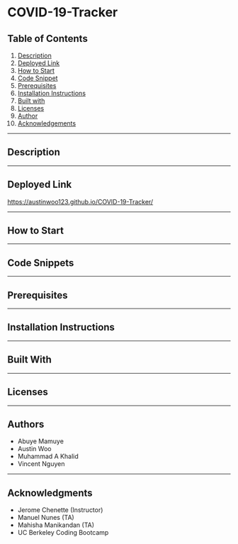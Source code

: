 # COVID-19-Tracker

## Table of Contents
1. [Description](#description)
2. [Deployed Link](#deployed-link)
3. [How to Start](#how-to-start)
4. [Code Snippet](#code-snippet)
5. [Prerequisites](#prerequisites)
6. [Installation Instructions](#installation-instructions)
7. [Built with](#built-with)
8. [Licenses](#licenses)
9. [Author](#author)
10. [Acknowledgements](#acknowledgements)

-----------------------
## Description

-----------------------
## Deployed Link
https://austinwoo123.github.io/COVID-19-Tracker/

-----------------------
## How to Start

-----------------------
## Code Snippets

-----------------------
## Prerequisites

-----------------------
## Installation Instructions

-----------------------
## Built With

-----------------------
## Licenses

-----------------------
## Authors

- Abuye Mamuye
- Austin Woo
- Muhammad A Khalid
- Vincent Nguyen

-----------------------
## Acknowledgments
- Jerome Chenette (Instructor)
- Manuel Nunes (TA)
- Mahisha Manikandan (TA)
- UC Berkeley Coding Bootcamp